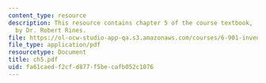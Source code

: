 ```yaml
---
content_type: resource
description: This resource contains chapter 5 of the course textbook, 'Create or Perish',
  by Dr. Robert Rines.
file: https://ol-ocw-studio-app-qa.s3.amazonaws.com/courses/6-901-inventions-and-patents-fall-2005/fa61caedf2cfd877f5becafb052c1076_ch5.pdf
file_type: application/pdf
resourcetype: Document
title: ch5.pdf
uid: fa61caed-f2cf-d877-f5be-cafb052c1076
---
```

